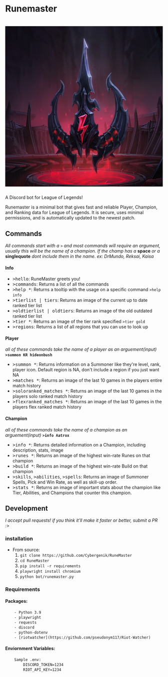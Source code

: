 Runemaster
====
<a href="https://discord.com/api/oauth2/authorize?client_id=713831642061602827&permissions=523328&scope=bot" target="_blank"><img src="images/default.png" alt="Runemaster Icon" width="512" height="512"/></a>
===
A Discord bot for League of Legends! 

Runemaster is a minimal bot that gives fast and reliable Player, Champion, and Ranking data for League of Legends. It is secure, uses minimal permissions, and is automatically updated to the newest patch.

## **Commands**

*All commands start with a* `>` *and most commands will require an argument, usually this will be the name of a champion. If the champ has a* **space** *or a* **singlequote** *dont include them in the name. ex: DrMundo, Reksai, Kaisa*

#### Info

- <kbd>>hello</kbd>: RuneMaster greets you!
- <kbd>>commands</kbd>: Returns a list of all the commands
- <kbd>>help *</kbd>: Returns a tooltip with the usage on a specific command `>help info`
- <kbd>>tierlist | tiers</kbd>: Returns an image of the current up to date ranked tier list
- <kbd>>oldtierlist | oldtiers</kbd>: Returns an image of the old outdated ranked tier list
- <kbd>>tier *</kbd>: Returns an image of the tier rank specified `>tier gold`
- <kbd>>regions</kbd>: Returns a list of all regions that you can use to look up 

#### Player

*all of these commands take the name of a player as an arguement(input)* **`>summon KR hideonbush`** 

- <kbd>>summon *</kbd>: Returns information on a Summoner like they're level, rank, player icon. Default region is NA, don't include a region if you just want NA
- <kbd>>matches *</kbd>: Returns an image of the last 10 games in the players entire match history 
- <kbd>>soloranked_matches *</kbd>: Returns an image of the last 10 games in the players solo ranked match history 
- <kbd>>flexranked_matches *</kbd>: Returns an image of the last 10 games in the players flex ranked match history 

#### Champion

*all of these commands take the name of a champion as an arguement(input)* **`>info Aatrox`**

- <kbd>>info *</kbd>: Returns detailed information on a Champion, including description, stats, image
- <kbd>>runes *</kbd>: Returns an image of the highest win-rate Runes on that champion
- <kbd>>build *</kbd>: Returns an image of the highest win-rate Build on that champion
- <kbd>>skills</kbd>, <kbd>>abilities</kbd>, <kbd>>spells</kbd>: Returns an image of Summoner Spells, Pick and Win Rate, as well as skill-up order.
- <kbd>>stats *</kbd>: Returns an image of important stats about the champion like Tier, Abilities, and Champions that counter this champion. 

## Development

*I accept pull requests! if you think it'll make it faster or better, submit a PR :>*

### **installation**

- From source:
    1. `git clone https://github.com/Cybergenik/RuneMaster`
    2. `cd RuneMaster`
    3. `pip install -r requirements`
    4. `playwright install chromium`
    5. `python bot/runemaster.py`

### **Requirements**
#### Packages:
        - Python 3.9
        - playwright 
        - requests
        - discord
        - python-dotenv
        - [riotwatcher](https://github.com/pseudonym117/Riot-Watcher)

#### Enviornment Variables:
        Sample .env:
            DISCORD_TOKEN=1234
            RIOT_API_KEY=1234
